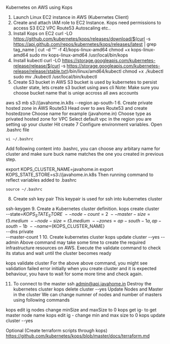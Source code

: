 Kubernetes on AWS using Kops
1. Launch Linux EC2 instance in AWS (Kubernetes Client)
2. Create and attach IAM role to EC2 Instance.
Kops need permissions to access
	S3
	EC2
	VPC
	Route53
	Autoscaling
	etc..
3. Install Kops on EC2
curl -LO https://github.com/kubernetes/kops/releases/download/$(curl -s https://api.github.com/repos/kubernetes/kops/releases/latest | grep tag_name | cut -d '"' -f 4)/kops-linux-amd64
chmod +x kops-linux-amd64
sudo mv kops-linux-amd64 /usr/local/bin/kops
4. Install kubectl
curl -LO https://storage.googleapis.com/kubernetes-release/release/$(curl -s https://storage.googleapis.com/kubernetes-release/release/stable.txt)/bin/linux/amd64/kubectl
chmod +x ./kubectl
sudo mv ./kubectl /usr/local/bin/kubectl
5. Create S3 bucket in AWS
S3 bucket is used by kubernetes to persist cluster state, lets create s3 bucket using aws cli Note: Make sure you choose bucket name that is uniqe accross all aws accounts

aws s3 mb s3://javahome.in.k8s --region ap-south-1
6. Create private hosted zone in AWS Route53
Head over to aws Route53 and create hostedzone
Choose name for example (javahome.in)
Choose type as privated hosted zone for VPC
Select default vpc in the region you are setting up your cluster
Hit create
7 Configure environment variables.
Open .bashrc file

	vi ~/.bashrc
Add following content into .bashrc, you can choose any arbitary name for cluster and make sure buck name matches the one you created in previous step.

export KOPS_CLUSTER_NAME=javahome.in
export KOPS_STATE_STORE=s3://javahome.in.k8s
Then running command to reflect variables added to .bashrc

	source ~/.bashrc
8. Create ssh key pair
This keypair is used for ssh into kubernetes cluster

ssh-keygen
9. Create a Kubernetes cluster definition.
kops create cluster \
--state=${KOPS_STATE_STORE} \
--node-count=2 \
--master-size=t3.medium \
--node-size=t3.medium \
--zones=ap-south-1a,ap-south-1b \
--name=${KOPS_CLUSTER_NAME} \
--dns private \
--master-count 1
10. Create kubernetes cluster
kops update cluster --yes --admin
Above command may take some time to create the required infrastructure resources on AWS. Execute the validate command to check its status and wait until the cluster becomes ready

kops validate cluster
For the above above command, you might see validation failed error initially when you create cluster and it is expected behaviour, you have to wait for some more time and check again.

11. To connect to the master
ssh admin@api.javahome.in
Destroy the kubernetes cluster
kops delete cluster  --yes
Update Nodes and Master in the cluster
We can change numner of nodes and number of masters using following commands

   kops edit ig nodes change minSize and maxSize to 0
   kops get ig- to get master node name
   kops edit ig - change min and max size to 0
   kops update cluster --yes
 
Optional (Create terraform scripts through kops)
  https://github.com/kubernetes/kops/blob/master/docs/terraform.md
